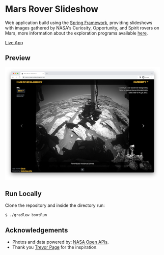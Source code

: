 
# Mars Rover Slideshow

Web application build using the [Spring Framework](https://spring.io/),
providing slideshows with images gathered by NASA's Curiosity,
Opportunity, and Spirit rovers on Mars, more information about the
exploration programs available [here](https://mars.nasa.gov/mer/).

[Live App](http://mars-rover-slideshow.nrc.pt/)

## Preview

[![screenshot](screenshot.png "screenshot.png")](http://mars-rover-slideshow.nrc.pt/)

## Run Locally

Clone the repository and inside the directory run:

    $ ./gradlew bootRun

## Acknowledgements

* Photos and data powered by: [NASA Open APIs](https://api.nasa.gov/).
* Thank you [Trevor Page](https://www.udemy.com/user/trevorpage/) for the inspiration.

